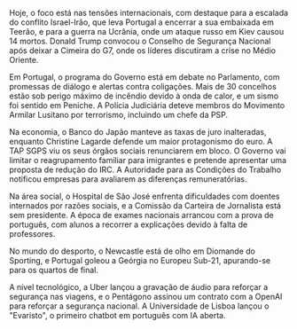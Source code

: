 Hoje, o foco está nas tensões internacionais, com destaque para a escalada do conflito Israel-Irão, que leva Portugal a encerrar a sua embaixada em Teerão, e para a guerra na Ucrânia, onde um ataque russo em Kiev causou 14 mortos. Donald Trump convocou o Conselho de Segurança Nacional após deixar a Cimeira do G7, onde os líderes discutiram a crise no Médio Oriente.

Em Portugal, o programa do Governo está em debate no Parlamento, com promessas de diálogo e alertas contra coligações. Mais de 30 concelhos estão sob perigo máximo de incêndio devido à onda de calor, e um sismo foi sentido em Peniche. A Polícia Judiciária deteve membros do Movimento Armilar Lusitano por terrorismo, incluindo um chefe da PSP.

Na economia, o Banco do Japão manteve as taxas de juro inalteradas, enquanto Christine Lagarde defende um maior protagonismo do euro. A TAP SGPS viu os seus órgãos sociais renunciarem em bloco. O Governo vai limitar o reagrupamento familiar para imigrantes e pretende apresentar uma proposta de redução do IRC. A Autoridade para as Condições do Trabalho notificou empresas para avaliarem as diferenças remuneratórias.

Na área social, o Hospital de São José enfrenta dificuldades com doentes internados por razões sociais, e a Comissão da Carteira de Jornalista está sem presidente. A época de exames nacionais arrancou com a prova de português, com alunos a recorrer a explicações devido à falta de professores.

No mundo do desporto, o Newcastle está de olho em Diomande do Sporting, e Portugal goleou a Geórgia no Europeu Sub-21, apurando-se para os quartos de final.

A nível tecnológico, a Uber lançou a gravação de áudio para reforçar a segurança nas viagens, e o Pentágono assinou um contrato com a OpenAI para reforçar a segurança nacional. A Universidade de Lisboa lançou o "Evaristo", o primeiro chatbot em português com IA aberta.